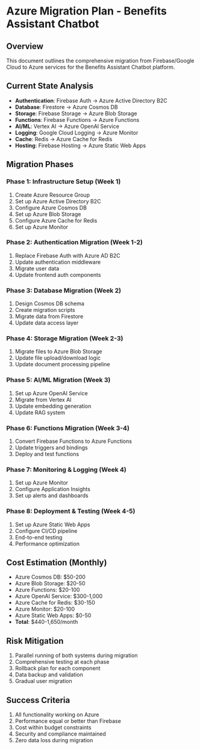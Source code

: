 # Azure Migration Plan - Benefits Assistant Chatbot

## Overview
This document outlines the comprehensive migration from Firebase/Google Cloud to Azure services for the Benefits Assistant Chatbot platform.

## Current State Analysis
- **Authentication**: Firebase Auth → Azure Active Directory B2C
- **Database**: Firestore → Azure Cosmos DB
- **Storage**: Firebase Storage → Azure Blob Storage
- **Functions**: Firebase Functions → Azure Functions
- **AI/ML**: Vertex AI → Azure OpenAI Service
- **Logging**: Google Cloud Logging → Azure Monitor
- **Cache**: Redis → Azure Cache for Redis
- **Hosting**: Firebase Hosting → Azure Static Web Apps

## Migration Phases

### Phase 1: Infrastructure Setup (Week 1)
1. Create Azure Resource Group
2. Set up Azure Active Directory B2C
3. Configure Azure Cosmos DB
4. Set up Azure Blob Storage
5. Configure Azure Cache for Redis
6. Set up Azure Monitor

### Phase 2: Authentication Migration (Week 1-2)
1. Replace Firebase Auth with Azure AD B2C
2. Update authentication middleware
3. Migrate user data
4. Update frontend auth components

### Phase 3: Database Migration (Week 2)
1. Design Cosmos DB schema
2. Create migration scripts
3. Migrate data from Firestore
4. Update data access layer

### Phase 4: Storage Migration (Week 2-3)
1. Migrate files to Azure Blob Storage
2. Update file upload/download logic
3. Update document processing pipeline

### Phase 5: AI/ML Migration (Week 3)
1. Set up Azure OpenAI Service
2. Migrate from Vertex AI
3. Update embedding generation
4. Update RAG system

### Phase 6: Functions Migration (Week 3-4)
1. Convert Firebase Functions to Azure Functions
2. Update triggers and bindings
3. Deploy and test functions

### Phase 7: Monitoring & Logging (Week 4)
1. Set up Azure Monitor
2. Configure Application Insights
3. Set up alerts and dashboards

### Phase 8: Deployment & Testing (Week 4-5)
1. Set up Azure Static Web Apps
2. Configure CI/CD pipeline
3. End-to-end testing
4. Performance optimization

## Cost Estimation (Monthly)
- Azure Cosmos DB: $50-200
- Azure Blob Storage: $20-50
- Azure Functions: $20-100
- Azure OpenAI Service: $300-1,000
- Azure Cache for Redis: $30-150
- Azure Monitor: $20-100
- Azure Static Web Apps: $0-50
- **Total**: $440-1,650/month

## Risk Mitigation
1. Parallel running of both systems during migration
2. Comprehensive testing at each phase
3. Rollback plan for each component
4. Data backup and validation
5. Gradual user migration

## Success Criteria
1. All functionality working on Azure
2. Performance equal or better than Firebase
3. Cost within budget constraints
4. Security and compliance maintained
5. Zero data loss during migration
